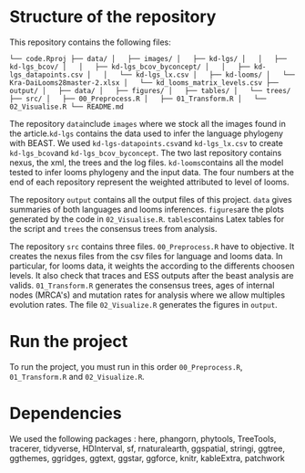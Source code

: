# Structure of the repository

This repository contains the following files:

`
└── code.Rproj
├── data/
│   ├── images/
│   ├── kd-lgs/
│   │   ├── kd-lgs_bcov/
│   │   ├── kd-lgs_bcov_byconcept/
│   │   ├── kd-lgs_datapoints.csv
│   │   └── kd-lgs_lx.csv
│   ├── kd-looms/
│   └── Kra-DaiLooms28master-2.xlsx
│   └── kd_looms_matrix_levels.csv
├── output/
│   ├── data/
│   ├── figures/
│   ├── tables/
│   └── trees/
├── src/
│   ├── 00_Preprocess.R
│   ├── 01_Transform.R
│   └── 02_Visualise.R
└── README.md
`

The repository `data`include `images` where we stock all the images found in the article.`kd-lgs` contains the data used to infer the language phylogeny with BEAST.  We used `kd-lgs-datapoints.csv`and `kd-lgs_lx.csv` to create `kd-lgs_bcov`and `kd-lgs_bcov_byconcept`.  The two last repository contains nexus, the xml, the trees and the log files. `kd-looms`contains all the model tested to infer looms phylogeny and the input data. The four numbers at the end of each repository represent the weighted attributed to level of looms. 

The repository `output` contains all the output files of this project. `data` gives summaries of both languages and looms inferences. `figures`are the plots generated by the code in `02_Visualise.R`. `tables`contains Latex tables for the script and `trees` the consensus trees from analysis. 

The repository `src` contains three files. `00_Preprocess.R` have to objective. It creates the nexus files from the csv files for language and looms data. In particular, for looms data, it weights the according to the differents choosen levels. It also check that traces and ESS outputs after the beast analysis are valids. `01_Transform.R` generates the consensus trees, ages of internal nodes (MRCA's) and mutation rates for analysis where we allow multiples evolution rates. The file `02_Visualize.R` generates the figures in `output`.

# Run the project 

To run the project, you must run in this order `00_Preprocess.R`,   `01_Transform.R` and `02_Visualize.R`.

# Dependencies

We used the following packages : here, phangorn, phytools, TreeTools, tracerer, tidyverse, HDInterval, sf, rnaturalearth, ggspatial, stringi, ggtree, ggthemes, ggridges, ggtext, ggstar, ggforce, knitr, kableExtra, patchwork














